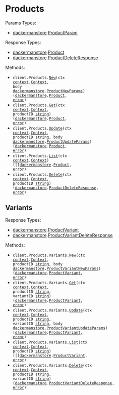 # Products

Params Types:

- <a href="https://pkg.go.dev/github.com/dackerman/demostore-go">dackermanstore</a>.<a href="https://pkg.go.dev/github.com/dackerman/demostore-go#ProductParam">ProductParam</a>

Response Types:

- <a href="https://pkg.go.dev/github.com/dackerman/demostore-go">dackermanstore</a>.<a href="https://pkg.go.dev/github.com/dackerman/demostore-go#Product">Product</a>
- <a href="https://pkg.go.dev/github.com/dackerman/demostore-go">dackermanstore</a>.<a href="https://pkg.go.dev/github.com/dackerman/demostore-go#ProductDeleteResponse">ProductDeleteResponse</a>

Methods:

- <code title="post /products">client.Products.<a href="https://pkg.go.dev/github.com/dackerman/demostore-go#ProductService.New">New</a>(ctx <a href="https://pkg.go.dev/context">context</a>.<a href="https://pkg.go.dev/context#Context">Context</a>, body <a href="https://pkg.go.dev/github.com/dackerman/demostore-go">dackermanstore</a>.<a href="https://pkg.go.dev/github.com/dackerman/demostore-go#ProductNewParams">ProductNewParams</a>) (<a href="https://pkg.go.dev/github.com/dackerman/demostore-go">dackermanstore</a>.<a href="https://pkg.go.dev/github.com/dackerman/demostore-go#Product">Product</a>, <a href="https://pkg.go.dev/builtin#error">error</a>)</code>
- <code title="get /products/{product_id}">client.Products.<a href="https://pkg.go.dev/github.com/dackerman/demostore-go#ProductService.Get">Get</a>(ctx <a href="https://pkg.go.dev/context">context</a>.<a href="https://pkg.go.dev/context#Context">Context</a>, productID <a href="https://pkg.go.dev/builtin#string">string</a>) (<a href="https://pkg.go.dev/github.com/dackerman/demostore-go">dackermanstore</a>.<a href="https://pkg.go.dev/github.com/dackerman/demostore-go#Product">Product</a>, <a href="https://pkg.go.dev/builtin#error">error</a>)</code>
- <code title="put /products/{product_id}">client.Products.<a href="https://pkg.go.dev/github.com/dackerman/demostore-go#ProductService.Update">Update</a>(ctx <a href="https://pkg.go.dev/context">context</a>.<a href="https://pkg.go.dev/context#Context">Context</a>, productID <a href="https://pkg.go.dev/builtin#string">string</a>, body <a href="https://pkg.go.dev/github.com/dackerman/demostore-go">dackermanstore</a>.<a href="https://pkg.go.dev/github.com/dackerman/demostore-go#ProductUpdateParams">ProductUpdateParams</a>) (<a href="https://pkg.go.dev/github.com/dackerman/demostore-go">dackermanstore</a>.<a href="https://pkg.go.dev/github.com/dackerman/demostore-go#Product">Product</a>, <a href="https://pkg.go.dev/builtin#error">error</a>)</code>
- <code title="get /products">client.Products.<a href="https://pkg.go.dev/github.com/dackerman/demostore-go#ProductService.List">List</a>(ctx <a href="https://pkg.go.dev/context">context</a>.<a href="https://pkg.go.dev/context#Context">Context</a>) ([]<a href="https://pkg.go.dev/github.com/dackerman/demostore-go">dackermanstore</a>.<a href="https://pkg.go.dev/github.com/dackerman/demostore-go#Product">Product</a>, <a href="https://pkg.go.dev/builtin#error">error</a>)</code>
- <code title="delete /products/{product_id}">client.Products.<a href="https://pkg.go.dev/github.com/dackerman/demostore-go#ProductService.Delete">Delete</a>(ctx <a href="https://pkg.go.dev/context">context</a>.<a href="https://pkg.go.dev/context#Context">Context</a>, productID <a href="https://pkg.go.dev/builtin#string">string</a>) (<a href="https://pkg.go.dev/github.com/dackerman/demostore-go">dackermanstore</a>.<a href="https://pkg.go.dev/github.com/dackerman/demostore-go#ProductDeleteResponse">ProductDeleteResponse</a>, <a href="https://pkg.go.dev/builtin#error">error</a>)</code>

## Variants

Response Types:

- <a href="https://pkg.go.dev/github.com/dackerman/demostore-go">dackermanstore</a>.<a href="https://pkg.go.dev/github.com/dackerman/demostore-go#ProductVariant">ProductVariant</a>
- <a href="https://pkg.go.dev/github.com/dackerman/demostore-go">dackermanstore</a>.<a href="https://pkg.go.dev/github.com/dackerman/demostore-go#ProductVariantDeleteResponse">ProductVariantDeleteResponse</a>

Methods:

- <code title="post /products/{product_id}/variants">client.Products.Variants.<a href="https://pkg.go.dev/github.com/dackerman/demostore-go#ProductVariantService.New">New</a>(ctx <a href="https://pkg.go.dev/context">context</a>.<a href="https://pkg.go.dev/context#Context">Context</a>, productID <a href="https://pkg.go.dev/builtin#string">string</a>, body <a href="https://pkg.go.dev/github.com/dackerman/demostore-go">dackermanstore</a>.<a href="https://pkg.go.dev/github.com/dackerman/demostore-go#ProductVariantNewParams">ProductVariantNewParams</a>) (<a href="https://pkg.go.dev/github.com/dackerman/demostore-go">dackermanstore</a>.<a href="https://pkg.go.dev/github.com/dackerman/demostore-go#ProductVariant">ProductVariant</a>, <a href="https://pkg.go.dev/builtin#error">error</a>)</code>
- <code title="get /products/{product_id}/variants/{variant_id}">client.Products.Variants.<a href="https://pkg.go.dev/github.com/dackerman/demostore-go#ProductVariantService.Get">Get</a>(ctx <a href="https://pkg.go.dev/context">context</a>.<a href="https://pkg.go.dev/context#Context">Context</a>, productID <a href="https://pkg.go.dev/builtin#string">string</a>, variantID <a href="https://pkg.go.dev/builtin#string">string</a>) (<a href="https://pkg.go.dev/github.com/dackerman/demostore-go">dackermanstore</a>.<a href="https://pkg.go.dev/github.com/dackerman/demostore-go#ProductVariant">ProductVariant</a>, <a href="https://pkg.go.dev/builtin#error">error</a>)</code>
- <code title="put /products/{product_id}/variants/{variant_id}">client.Products.Variants.<a href="https://pkg.go.dev/github.com/dackerman/demostore-go#ProductVariantService.Update">Update</a>(ctx <a href="https://pkg.go.dev/context">context</a>.<a href="https://pkg.go.dev/context#Context">Context</a>, productID <a href="https://pkg.go.dev/builtin#string">string</a>, variantID <a href="https://pkg.go.dev/builtin#string">string</a>, body <a href="https://pkg.go.dev/github.com/dackerman/demostore-go">dackermanstore</a>.<a href="https://pkg.go.dev/github.com/dackerman/demostore-go#ProductVariantUpdateParams">ProductVariantUpdateParams</a>) (<a href="https://pkg.go.dev/github.com/dackerman/demostore-go">dackermanstore</a>.<a href="https://pkg.go.dev/github.com/dackerman/demostore-go#ProductVariant">ProductVariant</a>, <a href="https://pkg.go.dev/builtin#error">error</a>)</code>
- <code title="get /products/{product_id}/variants">client.Products.Variants.<a href="https://pkg.go.dev/github.com/dackerman/demostore-go#ProductVariantService.List">List</a>(ctx <a href="https://pkg.go.dev/context">context</a>.<a href="https://pkg.go.dev/context#Context">Context</a>, productID <a href="https://pkg.go.dev/builtin#string">string</a>) ([]<a href="https://pkg.go.dev/github.com/dackerman/demostore-go">dackermanstore</a>.<a href="https://pkg.go.dev/github.com/dackerman/demostore-go#ProductVariant">ProductVariant</a>, <a href="https://pkg.go.dev/builtin#error">error</a>)</code>
- <code title="delete /products/{product_id}/variants/{variant_id}">client.Products.Variants.<a href="https://pkg.go.dev/github.com/dackerman/demostore-go#ProductVariantService.Delete">Delete</a>(ctx <a href="https://pkg.go.dev/context">context</a>.<a href="https://pkg.go.dev/context#Context">Context</a>, productID <a href="https://pkg.go.dev/builtin#string">string</a>, variantID <a href="https://pkg.go.dev/builtin#string">string</a>) (<a href="https://pkg.go.dev/github.com/dackerman/demostore-go">dackermanstore</a>.<a href="https://pkg.go.dev/github.com/dackerman/demostore-go#ProductVariantDeleteResponse">ProductVariantDeleteResponse</a>, <a href="https://pkg.go.dev/builtin#error">error</a>)</code>
